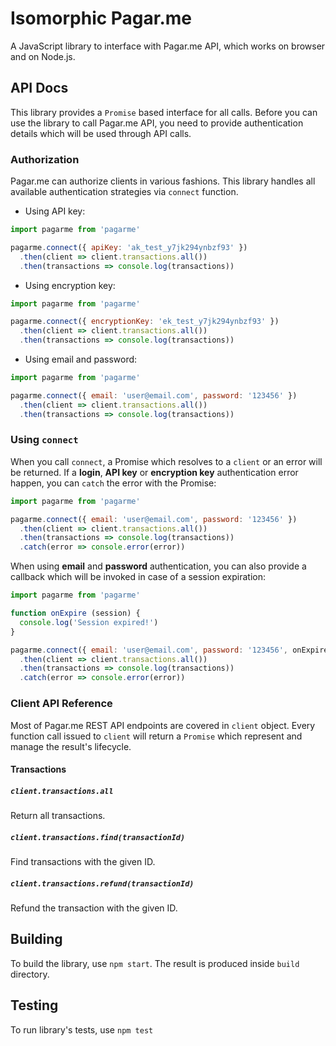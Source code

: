 # Isomorphic Pagar.me

A JavaScript library to interface with Pagar.me API, which works on browser
and on Node.js.

## API Docs

This library provides a `Promise` based interface for all calls. Before you
can use the library to call Pagar.me API, you need to provide authentication
details which will be used through API calls.

### Authorization

Pagar.me can authorize clients in various fashions. This library handles all
available authentication strategies via `connect` function.

* Using API key:

```javascript
import pagarme from 'pagarme'

pagarme.connect({ apiKey: 'ak_test_y7jk294ynbzf93' })
  .then(client => client.transactions.all())
  .then(transactions => console.log(transactions))
```

* Using encryption key:

```javascript
import pagarme from 'pagarme'

pagarme.connect({ encryptionKey: 'ek_test_y7jk294ynbzf93' })
  .then(client => client.transactions.all())
  .then(transactions => console.log(transactions))
```

* Using email and password:

```javascript
import pagarme from 'pagarme'

pagarme.connect({ email: 'user@email.com', password: '123456' })
  .then(client => client.transactions.all())
  .then(transactions => console.log(transactions))
```

### Using `connect`

When you call `connect`, a Promise which resolves to a `client` or an
error will be returned. If a **login**, **API key** or **encryption key**
authentication error happen, you can `catch` the error with the Promise:

```javascript
import pagarme from 'pagarme'

pagarme.connect({ email: 'user@email.com', password: '123456' })
  .then(client => client.transactions.all())
  .then(transactions => console.log(transactions))
  .catch(error => console.error(error))
```

When using **email** and **password** authentication, you can also provide
a callback which will be invoked in case of a session expiration:

```javascript
import pagarme from 'pagarme'

function onExpire (session) {
  console.log('Session expired!')
}

pagarme.connect({ email: 'user@email.com', password: '123456', onExpire })
  .then(client => client.transactions.all())
  .then(transactions => console.log(transactions))
  .catch(error => console.error(error))
```


### Client API Reference

Most of Pagar.me REST API endpoints are covered in `client` object. Every
function call issued to `client` will return a `Promise` which represent and
manage the result's lifecycle.

#### Transactions

##### `client.transactions.all`

Return all transactions.

##### `client.transactions.find(transactionId)`

Find transactions with the given ID.

##### `client.transactions.refund(transactionId)`

Refund the transaction with the given ID.

## Building

To build the library, use `npm start`. The result is produced inside `build`
directory.

## Testing

To run library's tests, use `npm test`

